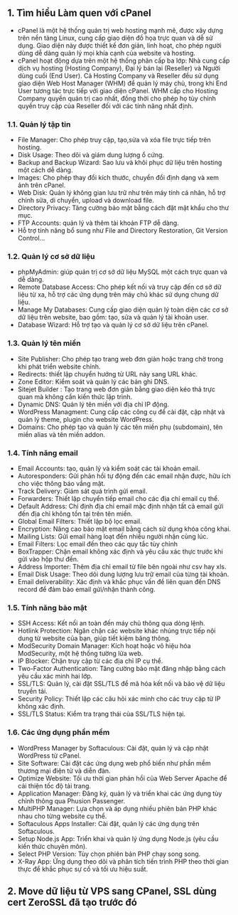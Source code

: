 ## 1. Tìm hiểu Làm quen với cPanel
- cPanel là một hệ thống quản trị web hosting mạnh mẽ, được xây dựng trên nền tảng Linux, cung cấp giao diện đồ họa trực quan và dễ sử dụng. Giao diện này được thiết kế đơn giản, linh hoạt, cho phép người dùng dễ dàng quản lý mọi khía cạnh của website và hosting.
- cPanel hoạt động dựa trên một hệ thống phân cấp ba lớp: Nhà cung cấp dịch vụ hosting (Hosting Company), Đại lý bán lại (Reseller) và Người dùng cuối (End User). Cả Hosting Company và Reseller đều sử dụng giao diện Web Host Manager (WHM) để quản lý máy chủ, trong khi End User tương tác trực tiếp với giao diện cPanel. WHM cấp cho Hosting Company quyền quản trị cao nhất, đồng thời cho phép họ tùy chỉnh quyền truy cập của Reseller đối với các tính năng nhất định.
### 1.1. Quản lý tập tin
- File Manager: Cho phép truy cập, tạo,sửa và xóa file trực tiếp trên hosting.
- Disk Usage: Theo dõi và giám dung lượng ổ cứng.
- Backup and Backup Wizard: Sao lưu và khôi phục dữ liệu trên hosting một cách dễ dàng.
- Images: Cho phép thay đổi kích thước, chuyển đổi định dạng và xem ảnh trên cPanel.
- Web Disk: Quản lý không gian lưu trữ như trên máy tính cá nhân, hỗ trợ chỉnh sửa, di chuyển, upload và download file.
- Directory Privacy: Tăng cường bảo mật bằng cách đặt mật khẩu cho thư mục.
- FTP Accounts: quản lý và thêm tài khoản FTP dễ dàng.
- Hỗ trợ tính năng bổ sung như File and Directory Restoration, Git Version Control...
### 1.2. Quản lý cơ sở dữ liệu
- phpMyAdmin: giúp quản trị cơ sở dữ liệu MySQL một cách trực quan và dễ dàng.
- Remote Database Access: Cho phép kết nối và truy cập đến cơ sở dữ liệu từ xa, hỗ trợ các ứng dụng trên máy chủ khác sử dụng chung dữ liệu.
- Manage My Databases: Cung cấp giao diện quản lý toàn diện các cơ sở dữ liệu trên website, bao gồm: tạo, sửa và quản lý tài khoản user.
- Database Wizard: Hỗ trợ tạo và quản lý cơ sở dữ liệu trên cPanel.
### 1.3. Quản lý tên miền
- Site Publisher: Cho phép tạo trang web đơn giản hoặc trang chờ trong khi phát triển website chính.
- Redirects: thiết lập chuyển hướng từ URL này sang URL khác.
- Zone Editor: Kiểm soát và quản lý các bản ghi DNS.
- Sitejet Builder : Tạo trang web đơn giản bằng giao diện kéo thả trực quan mà không cần kiến thức lập trình.
- Dynamic DNS: Quản lý tên miền với địa chỉ IP động.
- WordPress Managment: Cung cấp các công cụ để cài đặt, cập nhật và quản lý theme, plugin cho website WordPress.
- Domains: Cho phép tạo và quản lý các tên miền phụ (subdomain), tên miền alias và tên miền addon.
### 1.4. Tính năng email
- Email Accounts: tạo, quản lý và kiểm soát các tài khoản email.
- Autoresponders: Gửi phản hồi tự động đến các email nhận được, hữu ích cho việc thông báo vắng mặt.
- Track Delivery: Giám sát quá trình gửi email.
- Forwarders: Thiết lập chuyển tiếp email cho các địa chỉ email cụ thể.
- Default Address: Chỉ định địa chỉ email mặc định nhận tất cả email gửi đến địa chỉ không tồn tại trên tên miền.
- Global Email Filters: Thiết lập bộ lọc email.
- Encryption: Nâng cao bảo mật email bằng cách sử dụng khóa công khai.
- Mailing Lists: Gửi email hàng loạt đến nhiều người nhận cùng lúc.
- Email Filters: Lọc email đến theo các quy tắc tùy chỉnh
- BoxTrapper: Chặn email không xác định và yêu cầu xác thực trước khi gửi vào hộp thư đến.
- Address Importer: Thêm địa chỉ email từ file bên ngoài như csv hay xls.
- Email Disk Usage: Theo dõi dung lượng lưu trữ email của từng tài khoản.
- Email deliverability: Xác định và khắc phục vấn đề liên quan đến DNS record để đảm bảo email gửi/nhận thành công.
### 1.5. Tính năng bảo mật
- SSH Access: Kết nối an toàn đến máy chủ thông qua dòng lệnh.
- Hotlink Protection: Ngăn chặn các website khác nhúng trực tiếp nội dung từ website của bạn, giúp tiết kiệm băng thông.
- ModSecurity Domain Manager: Kích hoạt hoặc vô hiệu hóa ModSecurity, một hệ thống tường lửa web.
- IP Blocker: Chặn truy cập từ các địa chỉ IP cụ thể.
- Two-Factor Authentication: Tăng cường bảo mật đăng nhập bằng cách yêu cầu xác minh hai lớp.
- SSL/TLS: Quản lý, cài đặt SSL/TLS để mã hóa kết nối và bảo vệ dữ liệu truyền tải.
- Security Policy: Thiết lập các câu hỏi xác minh cho các truy cập từ IP không xác định.
- SSL/TLS Status: Kiểm tra trạng thái của SSL/TLS hiện tại.
### 1.6. Các ứng dụng phần mềm
- WordPress Manager by Softaculous: Cài đặt, quản lý và cập nhật WordPress từ cPanel.
- Site Software: Cài đặt các ứng dụng web phổ biến như phần mềm thương mại điện tử và diễn đàn.
- Optimize Website: Tối ưu thời gian phản hồi của Web Server Apache để cải thiện tốc độ tải trang.
- Application Manager: Đăng ký, quản lý và triển khai các ứng dụng tùy chỉnh thông qua Phusion Passenger.
- MultiPHP Manager: Lựa chọn và áp dụng nhiều phiên bản PHP khác nhau cho từng website cụ thể.
- Softaculous Apps Installer: Cài đặt, quản lý các ứng dụng trên Softaculous.
- Setup Node.js App: Triển khai và quản lý ứng dụng Node.js (yêu cầu kiến thức chuyên môn).
- Select PHP Version: Tùy chọn phiên bản PHP chạy song song.
- X-Ray App: Ứng dụng theo dõi và phân tích tiến trình PHP theo thời gian thực để khắc phục sự cố và tối ưu hiệu suất.
## 2. Move dữ liệu từ VPS sang CPanel, SSL dùng cert ZeroSSL đã tạo trước đó
